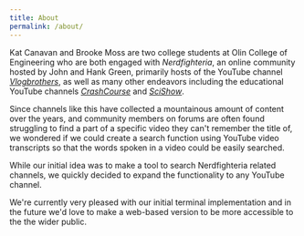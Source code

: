 ```yaml
---
title: About
permalink: /about/
---
```


Kat Canavan and Brooke Moss are two college students at Olin College of Engineering who are both engaged with *Nerdfighteria*, an  online community hosted by John and Hank Green, primarily hosts of the YouTube channel *[Vlogbrothers](https://www.youtube.com/user/vlogbrothers)*, as well as many other endeavors including the educational YouTube channels *[CrashCourse](https://www.youtube.com/c/crashcourse)* and *[SciShow](https://www.youtube.com/user/scishow?)*. 

Since channels like this have collected a mountainous amount of content over the years, and community members on forums are often found struggling to find a part of a specific video they can't remember the title of, we wondered if we could create a search function using YouTube video transcripts so that the words spoken in a video could be easily searched. 

While our initial idea was to make a tool to search Nerdfighteria related channels, we quickly decided to expand the functionality to any YouTube channel.

We're currently very pleased with our initial terminal implementation and in the future we'd love to make a web-based version to be more accessible to the the wider public.
